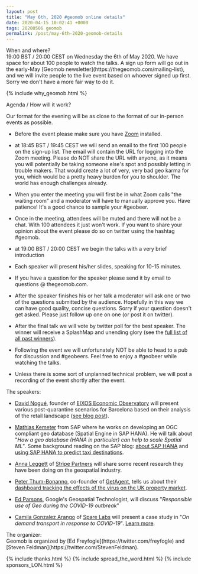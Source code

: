 ```yaml
--- 
layout: post
title: "May 6th, 2020 #geomob online details"
date: 2020-04-15 10:02:41 +0000
tags: 20200506 geomob
permalink: /post/may-6th-2020-geomob-details
---
```


<div class="heading">When and where?</div>
19:00 BST / 20:00 CEST on Wednesday the 6th of May 2020.
We have space for about 100 people to watch
the talks. A sign up form will go out in the early-May [Geomob newsletter](https://thegeomob.com/mailing-list), and we will invite people to the live event
based on whoever signed up first. Sorry we don't have a more fair way to do it. 

{% include why_geomob.html %}

<div class="heading">Agenda / How will it work?</div>

Our format for the evening will be as close to the format of our in-person
events as possible.

* Before the event please make sure you have [Zoom](https://zoom.us/) installed.

* at 18:45 BST / 19:45 CEST we will send an email to the first 100 people on
the sign-up list. The email will contain the URL for logging into the Zoom
meeting. Please do NOT share the URL with anyone, as it means you will
potentially be taking someone else's spot and possibly letting in trouble
makers. That would create a lot of very, very bad geo karma for you, which
would be a pretty heavy burden for you to shoulder. The world has enough
challenges already. 

* When you enter the meeting you will first be in what Zoom calls "the waiting 
room" and a moderator will have to manually approve you. Have patience!
It's a good chance to sample your #geobeer.

* Once in the meeting, attendees will be muted and there will not be a chat.
With 100 attendees it just won't work. If you want to share your opinion
about the event please do so on twitter using the hashtag #geomob.

* at 19:00 BST / 20:00 CEST we begin the talks with a very brief introduction

* Each speaker will present his/her slides, speaking for 10-15 minutes.

* If you have a question for the speaker please send it by email to
questions @ thegeomob.com.

* After the speaker finishes his or her talk a moderator will ask one or two
of the questions submitted by the audience. Hopefully in this way we can have
good quality, concise questions. Sorry if your question doesn't get asked.
Please just follow up one on one (or post it on twitter).

* After the final talk we will vote by twitter poll for the best speaker. The winner will receive a SplashMap and unending glory (see the [full list of all past winners](http://geomobldn.org/past-speakers)). 

* Following the event we will unfortunately NOT be able to head to a pub for
discussion and #geobeers. Feel free to enjoy a #geobeer while watching
the talks. 

* Unless there is some sort of unplanned technical problem, we will post
a recording of the event shortly after the event.

<div class="heading">The speakers:</div>

* [David Nogué](https://twitter.com/ddnogue), founder of [EIXOS Economic Observatory](http://eixos.cat/) will present various post-quarantine scenarios for Barcelona based on their analysis of the retail landscape ([see blog post](http://blog.eixos.cat/?p=478)).

* [Mathias Kemeter](https://twitter.com/math1ask) from SAP
where he works on developing an OGC compliant geo database (Spatial Engine in SAP HANA). He will talk about "_How a geo database (HANA in particular) can help to scale Spatial ML_". Some background reading on the SAP blog: [about SAP HANA](https://blogs.sap.com/2020/02/08/spatial-data-science-powered-by-sap-hana/) and [using SAP HANA to predict taxi destinations](https://blogs.sap.com/2020/03/25/predicting-taxi-destinations-with-sap-hana/).

* [Anna Leggett](https://twitter.com/aslleggett) of [Stripe Partners](https://www.stripepartners.com/) will share some recent research they have been doing on the geospatial industry.

* [Peter Thum-Bonanno](https://twitter.com/peter_t_b), co-founder of
[GetAgent](https://www.getagent.co.uk), tells us about their
[dashboard tracking the effects of the virus on the UK property market](https://www.getagent.co.uk/coronavirus-housing-market).

* [Ed Parsons](https://twitter.com/edparsons), Google's Geospatial Technologist,
will discuss "_Responsible use of Geo during the COVID-19 outbreak_"

* [Camila Gonzalez Arango](https://www.linkedin.com/in/camilagonzaleza/) of [Spare Labs](https://sparelabs.com) will present a case study in "_On demand transport in response to COVID-19_". [Learn more](https://drive.google.com/file/d/1gRaCX6Xj4ebZz5JHe4LWVJMM-a9qBM_2/view).

<div class="heading">The organizer:</div>
Geomob is organized by [Ed Freyfogle](https://twitter.com/freyfogle) and
[Steven Feldman](https://twitter.com/StevenFeldman).

{% include thanks.html %}
{% include spread_the_word.html %}
{% include sponsors_LON.html %}
